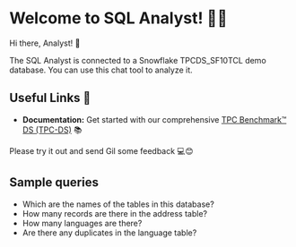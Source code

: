 # Welcome to SQL Analyst! 🚀🤖

Hi there, Analyst! 👋 

The SQL Analyst is connected to a Snowflake TPCDS_SF10TCL demo database. You can use this chat tool to analyze it.

## Useful Links 🔗

- **Documentation:** Get started with our comprehensive [TPC Benchmark™ DS (TPC-DS)](https://docs.snowflake.com/en/user-guide/sample-data-tpcds) 📚

Please try it out and send Gil some feedback 💻😊

## Sample queries

- Which are the names of the tables in this database?
- How many records are there in the address table?
- How many languages are there?
- Are there any duplicates in the language table?
